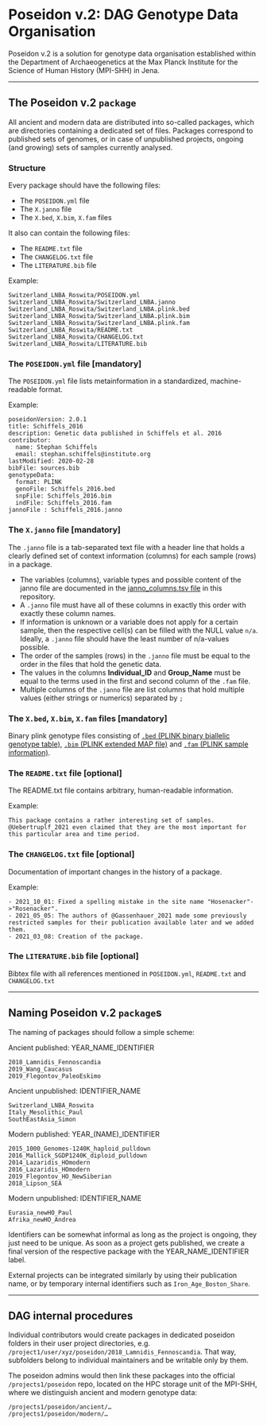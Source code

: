 # Poseidon v.2: DAG Genotype Data Organisation

Poseidon v.2 is a solution for genotype data organisation established within the Department of Archaeogenetics at the Max Planck Institute for the Science of Human History (MPI-SHH) in Jena. 

***

## The Poseidon v.2 `package`

All ancient and modern data are distributed into so-called packages, which are directories containing a dedicated set of files. Packages correspond to published sets of genomes, or in case of unpublished projects, ongoing (and growing) sets of samples currently analysed.

### Structure

Every package should have the following files: 

- The `POSEIDON.yml` file
- The `X.janno` file
- The `X.bed`, `X.bim`, `X.fam` files

It also can contain the following files:

- The `README.txt` file
- The `CHANGELOG.txt` file
- The `LITERATURE.bib` file

Example:

```
Switzerland_LNBA_Roswita/POSEIDON.yml
Switzerland_LNBA_Roswita/Switzerland_LNBA.janno
Switzerland_LNBA_Roswita/Switzerland_LNBA.plink.bed
Switzerland_LNBA_Roswita/Switzerland_LNBA.plink.bim
Switzerland_LNBA_Roswita/Switzerland_LNBA.plink.fam
Switzerland_LNBA_Roswita/README.txt
Switzerland_LNBA_Roswita/CHANGELOG.txt
Switzerland_LNBA_Roswita/LITERATURE.bib
```

###  The `POSEIDON.yml` file [mandatory]

The `POSEIDON.yml` file lists metainformation in a standardized, machine-readable format.

Example:

```
poseidonVersion: 2.0.1
title: Schiffels_2016
description: Genetic data published in Schiffels et al. 2016
contributor:
  name: Stephan Schiffels
  email: stephan.schiffels@institute.org
lastModified: 2020-02-28
bibFile: sources.bib
genotypeData:	
  format: PLINK	
  genoFile: Schiffels_2016.bed	
  snpFile: Schiffels_2016.bim	
  indFile: Schiffels_2016.fam	
jannoFile : Schiffels_2016.janno
```

###  The `X.janno` file [mandatory]

The `.janno` file is a tab-separated text file with a header line that holds a clearly defined set of context information (columns) for each sample (rows) in a package.

- The variables (columns), variable types and possible content of the janno file are documented in the [janno_columns.tsv file](https://github.com/poseidon-framework/poseidon2-schema/blob/master/janno_columns.tsv) in this repository.
- A `.janno` file must have all of these columns in exactly this order with exactly these column names. 
- If information is unknown or a variable does not apply for a certain sample, then the respective cell(s) can be filled with the NULL value `n/a`. Ideally, a `.janno` file should have the least number of n/a-values possible.
- The order of the samples (rows) in the `.janno` file must be equal to the order in the files that hold the genetic data.
- The values in the columns **Individual_ID** and **Group_Name** must be equal to the terms used in the first and second column of the `.fam` file.
- Multiple columns of the `.janno` file are list columns that hold multiple values (either strings or numerics) separated by `;`

### The `X.bed`, `X.bim`, `X.fam` files [mandatory]

Binary plink genotype files consisting of [`.bed` (PLINK binary biallelic genotype table)](https://www.cog-genomics.org/plink/1.9/formats#bed), [`.bim` (PLINK extended MAP file)](https://www.cog-genomics.org/plink/1.9/formats#bim) and [`.fam` (PLINK sample information)](https://www.cog-genomics.org/plink/1.9/formats#fam).

### The `README.txt` file [optional]

The README.txt file contains arbitrary, human-readable information.

Example:

```
This package contains a rather interesting set of samples. 
@Uebertruplf_2021 even claimed that they are the most important for this particular area and time period.
```

### The `CHANGELOG.txt` file [optional]

Documentation of important changes in the history of a package.

Example:

```
- 2021_10_01: Fixed a spelling mistake in the site name "Hosenacker"->"Rosenacker". 
- 2021_05_05: The authors of @Gassenhauer_2021 made some previously restricted samples for their publication available later and we added them.
- 2021_03_08: Creation of the package.
```

### The `LITERATURE.bib` file [optional]

Bibtex file with all references mentioned in `POSEIDON.yml`, `README.txt` and `CHANGELOG.txt`

***

## Naming Poseidon v.2 `package`s

The naming of packages should follow a simple scheme:

Ancient published: YEAR_NAME_IDENTIFIER

```
2018_Lamnidis_Fennoscandia  
2019_Wang_Caucasus  
2019_Flegontov_PaleoEskimo  
```

Ancient unpublished: IDENTIFIER_NAME

```
Switzerland_LNBA_Roswita  
Italy_Mesolithic_Paul  
SouthEastAsia_Simon  
```

Modern published: YEAR_(NAME)_IDENTIFIER

```
2015_1000_Genomes-1240K_haploid_pulldown
2016_Mallick_SGDP1240K_diploid_pulldown
2014_Lazaridis_HOmodern
2016_Lazaridis_HOmodern
2019_Flegontov_HO_NewSiberian
2018_Lipson_SEA
```

Modern unpublished: IDENTIFIER_NAME

```
Eurasia_newHO_Paul
Afrika_newHO_Andrea
```

Identifiers can be somewhat informal as long as the project is ongoing, they just need to be unique. As soon as a project gets published, we create a final version of the respective package with the YEAR_NAME_IDENTIFIER label.

External projects can be integrated similarly by using their publication name, or by temporary internal identifiers such as `Iron_Age_Boston_Share`.

***

## DAG internal procedures

Individual contributors would create packages in dedicated poseidon folders in their user project directories, e.g. `/project1/user/xyz/poseidon/2018_Lamnidis_Fennoscandia`. That way, subfolders belong to individual maintainers and be writable only by them. 

The poseidon admins would then link these packages into the official `/projects1/poseidon` repo, located on the HPC storage unit of the MPI-SHH, where we distinguish ancient and modern genotype data:

```
/projects1/poseidon/ancient/…  
/projects1/poseidon/modern/…
```
